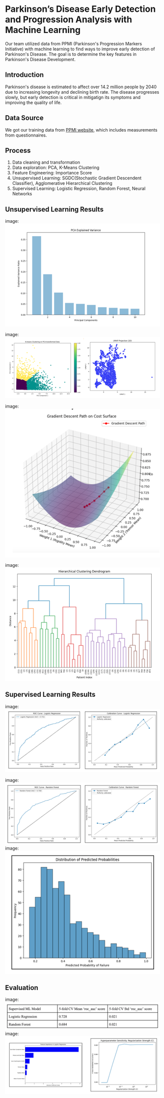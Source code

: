 # Parkinson’s Disease Early Detection and Progression Analysis with Machine Learning

Our team utilized data from PPMI (Parkinson's Progression Markers Initiative) with machine learning to find ways to improve early detection of Parkinson's Disease. The goal is to determine the key features in Parkinson's Disease Development.

## Introduction
Parkinson's disease is estimated to affect over 14.2 million people by 2040 due to increasing longevity and declining birth rate. The disease progresses slowly, but early detection is critical in mitigatign its symptoms and improving the quality of life. 

## Data Source
We got our training data from [PPMI website](http://ppmi-info.org), which includes measurements from questionnaires. 

## Process
1. Data cleaning and transformation
2. Data exploration: PCA, K-Means Clustering
3. Feature Engineering: Importance Score
4. Unsupervised Learning: SGDC(Stochastic Gradient Descendent Classifier), Agglomerative Hierarchical Clustering
5. Supervised Learning: Logistic Regression, Random Forest, Neural Networks

## Unsupervised Learning Results
image: ![](Images/pca.png)

image: ![](Images/umap.png)

image: ![](Images/gradient_descent.png)

image: ![](Images/dendrogram.png)

## Supervised Learning Results
image: ![](Images/supervised_1.png)

image: ![](Images/supervised_2.png)
image: ![](Images/supervised_3.png)

## Evaluation
image: ![](Images/evaluation_1.png)
image: ![](Images/evaluation_2.png)

